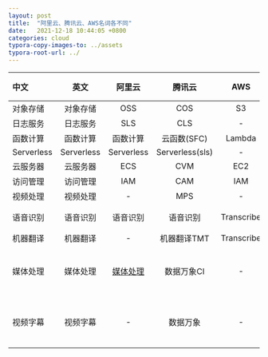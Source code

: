 ```yaml
---
layout: post
title:  "阿里云、腾讯云、AWS名词各不同"
date:   2021-12-18 10:44:05 +0800
categories: cloud
typora-copy-images-to: ../assets
typora-root-url: ../
---
```


| 中文 | 英文 | 阿里云 | 腾讯云 | AWS | 百度云 | 讯飞 |
| :-----| :----: |:----: | :----: | :----: | :----: | :----: |
| 对象存储 | 对象存储 | OSS | COS | S3 |||
| 日志服务 | 日志服务 | SLS | CLS | - |||
| 函数计算 | 函数计算 | 函数计算 | 云函数(SFC) | Lambda |||
| Serverless | Serverless | Serverless | Serverless(sls) | - | - |-|
| 云服务器 | 云服务器 | ECS | CVM | EC2 |||
| 访问管理 | 访问管理 | IAM | CAM | IAM |||
| 视频处理 | 视频处理 | - | MPS | - |||
| 语音识别 | 语音识别 | 语音识别 | 语音识别 | Transcribe |语音识别||
| 机器翻译 | 机器翻译 | - | 机器翻译TMT | Transcribe |-||
| 媒体处理 | 媒体处理 | [媒体处理][1] | 数据万象CI | - | [智能（短/小）视频][2] ||
| 视频字幕 | 视频字幕 | - | 数据万象 | - | [智能（短/小）视频][2] |[听见][3]|

[1]: https://mps.console.aliyun.com/overview
[2]: https://cloud.baidu.com/doc/ShortVideo/index.html
[3]: https://zimu.iflyrec.com/
